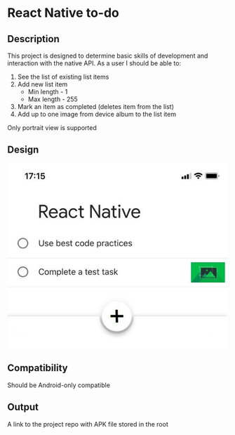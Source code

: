 # React Native to-do
## Description
This project is designed to determine basic skills of development and interaction with the native API.
As a user I should be able to:
1. See the list of existing list items
2. Add new list item
   - Min length - 1
   - Max length - 255
3. Mark an item as completed (deletes item from the list)
4. Add up to one image from device album to the list item

Only portrait view is supported
## Design
![Mockup](https://raw.githubusercontent.com/imatveev/tech-interview/master/React%20Native/mockup.jpg)
## Compatibility
Should be Android-only compatible
## Output
A link to the project repo with APK file stored in the root
